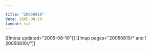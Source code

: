 ```yaml
---

title: "20050810"
date: 2005-08-10
layout: rut
---
```


[[!meta updated="2005-08-10"]]
[[!map pages="20050810/* and ! 20050810/*/*"]]
